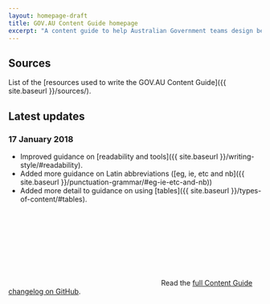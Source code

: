 ```yaml
---
layout: homepage-draft
title: GOV.AU Content Guide homepage
excerpt: "A content guide to help Australian Government teams design better content. Learn how to structure content, write in plain English and create accessible content."
---
```


## Sources

List of the [resources used to write the GOV.AU Content Guide]({{ site.baseurl }}/sources/).

## Latest updates

### 17 January 2018

- Improved guidance on [readability and tools]({{ site.baseurl }}/writing-style/#readability).
- Added more guidance on Latin abbreviations ([eg, ie, etc and nb]({{ site.baseurl }}/punctuation-grammar/#eg-ie-etc-and-nb))
- Added more detail to guidance on using [tables]({{ site.baseurl }}/types-of-content/#tables).

<p>
<svg class="icon-inline fa-github" role="img" title="GitHub icon" aria-labelledby="fa-github-alt-source">
<title id="fa-github-alt-source" lang="en">GitHub icon</title>
<use xlink:href="{% asset_path spritesheet.svg %}#fa-github"/>
</svg> Read the <a href="https://github.com/govau/content-guide/blob/master/CHANGELOG.md" rel="external">full Content Guide changelog on GitHub</a>.
</p>
